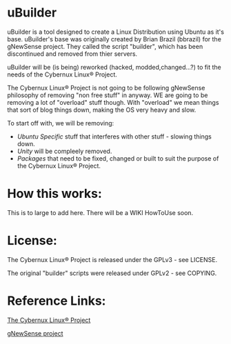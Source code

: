 uBuilder
========

uBuilder is a tool designed to create a Linux Distribution using Ubuntu as it's base. uBuilder's base was originally created by Brian Brazil (bbrazil) for the gNewSense project</a>. They called the script "builder", which has been discontinued and removed from thier servers.

uBuilder will be (is being) reworked (hacked, modded,changed...?) to fit the needs of the Cybernux Linux® Project.

The Cybernux Linux® Project is not going to be following gNewSense philosophy of removing "non free stuff" in anyway. WE are going to be removing a lot of "overload" stuff though. With "overload" we mean things that sort of blog things down, making the OS very heavy and slow.

To start off with, we will be removing:

  * _Ubuntu Specific_ stuff that interferes with other stuff - slowing things down.
  * _Unity_ will be compleely removed.
  * _Packages_ that need to be fixed, changed or built to suit the purpose of the Cybernux Linux® Project.


How this works:
===============

This is to large to add here. There will be a WIKI HowToUse soon.


License:
========

The Cybernux Linux® Project is released under the GPLv3 - see LICENSE.

The original "builder" scripts were released under GPLv2 - see COPYING.



Reference Links:
================

<a href="http://cybernux.org" target="_blank" title="The Cybernux Linux® Project">The Cybernux Linux® Project</a>

<a href="http://gnewsense.org" target="_blank" title="The gNewSense Project">gNewSense project</a>
